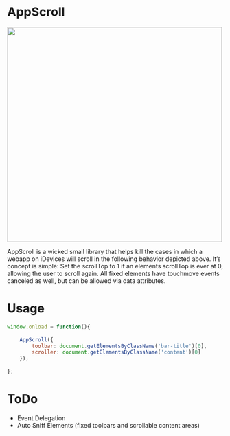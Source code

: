AppScroll
=========

<img src="http://i.imgur.com/kHU5sTz.png" height="500">

AppScroll is a wicked small library that helps kill the cases in which a webapp on iDevices will scroll in the following behavior depicted above. It’s concept is simple: Set the scrollTop to 1 if an elements scrollTop is ever at 0, allowing the user to scroll again. All fixed elements have touchmove events canceled as well, but can be allowed via data attributes.

# Usage

```javascript
window.onload = function(){
  
	AppScroll({
		toolbar: document.getElementsByClassName('bar-title')[0],
		scroller: document.getElementsByClassName('content')[0]
	});
	
};
```

# ToDo

* Event Delegation
* Auto Sniff Elements (fixed toolbars and scrollable content areas)
